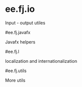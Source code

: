 # ee.fj.io

Input - output utiles

#ee.fj.javafx

Javafx helpers

#ee.fj.l

localization and internationalization 

#ee.fj.utils

More utils